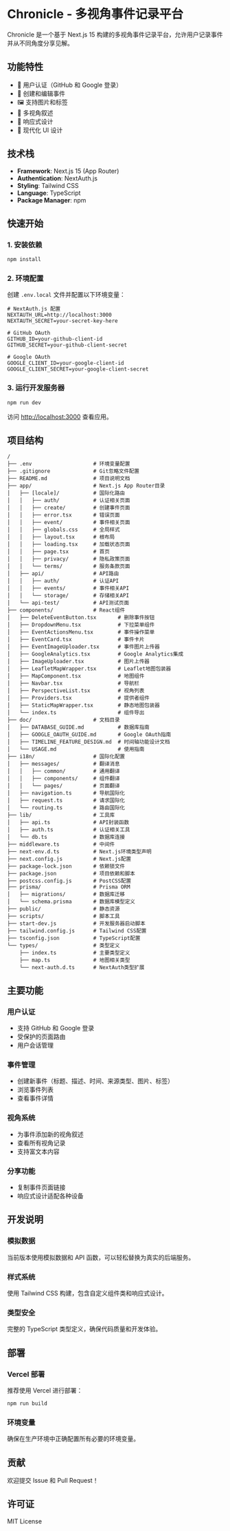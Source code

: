 # Chronicle - 多视角事件记录平台

Chronicle 是一个基于 Next.js 15 构建的多视角事件记录平台，允许用户记录事件并从不同角度分享见解。

## 功能特性

- 🔐 用户认证（GitHub 和 Google 登录）
- 📝 创建和编辑事件
- 🖼️ 支持图片和标签
- 👥 多视角叙述
- 📱 响应式设计
- 🎨 现代化 UI 设计

## 技术栈

- **Framework**: Next.js 15 (App Router)
- **Authentication**: NextAuth.js
- **Styling**: Tailwind CSS
- **Language**: TypeScript
- **Package Manager**: npm

## 快速开始

### 1. 安装依赖

```bash
npm install
```

### 2. 环境配置

创建 `.env.local` 文件并配置以下环境变量：

```env
# NextAuth.js 配置
NEXTAUTH_URL=http://localhost:3000
NEXTAUTH_SECRET=your-secret-key-here

# GitHub OAuth
GITHUB_ID=your-github-client-id
GITHUB_SECRET=your-github-client-secret

# Google OAuth
GOOGLE_CLIENT_ID=your-google-client-id
GOOGLE_CLIENT_SECRET=your-google-client-secret
```

### 3. 运行开发服务器

```bash
npm run dev
```

访问 [http://localhost:3000](http://localhost:3000) 查看应用。

## 项目结构

```
/
├── .env                    # 环境变量配置
├── .gitignore              # Git忽略文件配置
├── README.md               # 项目说明文档
├── app/                    # Next.js App Router目录
│   ├── [locale]/           # 国际化路由
│   │   ├── auth/           # 认证相关页面
│   │   ├── create/         # 创建事件页面
│   │   ├── error.tsx       # 错误页面
│   │   ├── event/          # 事件相关页面
│   │   ├── globals.css     # 全局样式
│   │   ├── layout.tsx      # 根布局
│   │   ├── loading.tsx     # 加载状态页面
│   │   ├── page.tsx        # 首页
│   │   ├── privacy/        # 隐私政策页面
│   │   └── terms/          # 服务条款页面
│   ├── api/                # API路由
│   │   ├── auth/           # 认证API
│   │   ├── events/         # 事件相关API
│   │   └── storage/        # 存储相关API
│   └── api-test/           # API测试页面
├── components/             # React组件
│   ├── DeleteEventButton.tsx       # 删除事件按钮
│   ├── DropdownMenu.tsx            # 下拉菜单组件
│   ├── EventActionsMenu.tsx        # 事件操作菜单
│   ├── EventCard.tsx               # 事件卡片
│   ├── EventImageUploader.tsx      # 事件图片上传器
│   ├── GoogleAnalytics.tsx         # Google Analytics集成
│   ├── ImageUploader.tsx           # 图片上传器
│   ├── LeafletMapWrapper.tsx       # Leaflet地图包装器
│   ├── MapComponent.tsx            # 地图组件
│   ├── Navbar.tsx                  # 导航栏
│   ├── PerspectiveList.tsx         # 视角列表
│   ├── Providers.tsx               # 提供者组件
│   ├── StaticMapWrapper.tsx        # 静态地图包装器
│   └── index.ts                    # 组件导出
├── doc/                    # 文档目录
│   ├── DATABASE_GUIDE.md           # 数据库指南
│   ├── GOOGLE_OAUTH_GUIDE.md       # Google OAuth指南
│   ├── TIMELINE_FEATURE_DESIGN.md  # 时间轴功能设计文档
│   └── USAGE.md                    # 使用指南
├── i18n/                   # 国际化配置
│   ├── messages/           # 翻译消息
│   │   ├── common/         # 通用翻译
│   │   ├── components/     # 组件翻译
│   │   └── pages/          # 页面翻译
│   ├── navigation.ts       # 导航国际化
│   ├── request.ts          # 请求国际化
│   └── routing.ts          # 路由国际化
├── lib/                    # 工具库
│   ├── api.ts              # API封装函数
│   ├── auth.ts             # 认证相关工具
│   └── db.ts               # 数据库连接
├── middleware.ts           # 中间件
├── next-env.d.ts           # Next.js环境类型声明
├── next.config.js          # Next.js配置
├── package-lock.json       # 依赖锁文件
├── package.json            # 项目依赖和脚本
├── postcss.config.js       # PostCSS配置
├── prisma/                 # Prisma ORM
│   ├── migrations/         # 数据库迁移
│   └── schema.prisma       # 数据库模型定义
├── public/                 # 静态资源
├── scripts/                # 脚本工具
├── start-dev.js            # 开发服务器启动脚本
├── tailwind.config.js      # Tailwind CSS配置
├── tsconfig.json           # TypeScript配置
└── types/                  # 类型定义
    ├── index.ts            # 主要类型定义
    ├── map.ts              # 地图相关类型
    └── next-auth.d.ts      # NextAuth类型扩展
```

## 主要功能

### 用户认证
- 支持 GitHub 和 Google 登录
- 受保护的页面路由
- 用户会话管理

### 事件管理
- 创建新事件（标题、描述、时间、来源类型、图片、标签）
- 浏览事件列表
- 查看事件详情

### 视角系统
- 为事件添加新的视角叙述
- 查看所有视角记录
- 支持富文本内容

### 分享功能
- 复制事件页面链接
- 响应式设计适配各种设备

## 开发说明

### 模拟数据
当前版本使用模拟数据和 API 函数，可以轻松替换为真实的后端服务。

### 样式系统
使用 Tailwind CSS 构建，包含自定义组件类和响应式设计。

### 类型安全
完整的 TypeScript 类型定义，确保代码质量和开发体验。

## 部署

### Vercel 部署
推荐使用 Vercel 进行部署：

```bash
npm run build
```

### 环境变量
确保在生产环境中正确配置所有必要的环境变量。

## 贡献

欢迎提交 Issue 和 Pull Request！

## 许可证

MIT License
